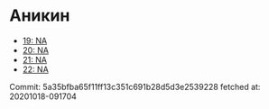 # Аникин
- [19: NA](19.md)
- [20: NA](20.md)
- [21: NA](21.md)
- [22: NA](22.md)

Commit: 5a35bfba65f11ff13c351c691b28d5d3e2539228
 fetched at: 20201018-091704
